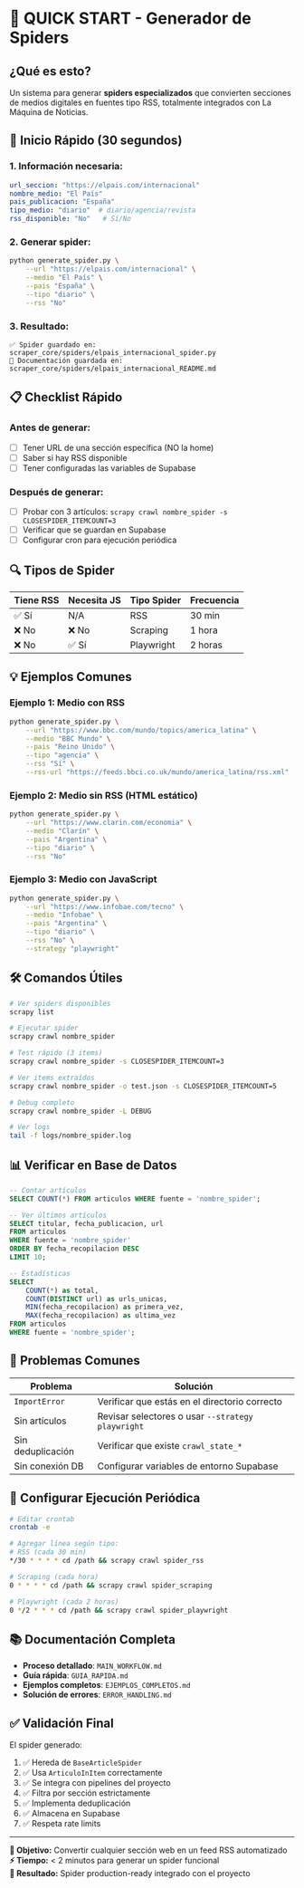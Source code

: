 # 🚀 QUICK START - Generador de Spiders

## ¿Qué es esto?
Un sistema para generar **spiders especializados** que convierten secciones de medios digitales en fuentes tipo RSS, totalmente integrados con La Máquina de Noticias.

## 🎯 Inicio Rápido (30 segundos)

### **1. Información necesaria:**
```yaml
url_seccion: "https://elpais.com/internacional"
nombre_medio: "El País"
pais_publicacion: "España"
tipo_medio: "diario"  # diario/agencia/revista
rss_disponible: "No"   # Sí/No
```

### **2. Generar spider:**
```bash
python generate_spider.py \
    --url "https://elpais.com/internacional" \
    --medio "El País" \
    --pais "España" \
    --tipo "diario" \
    --rss "No"
```

### **3. Resultado:**
```
✅ Spider guardado en: scraper_core/spiders/elpais_internacional_spider.py
📄 Documentación guardada en: scraper_core/spiders/elpais_internacional_README.md
```

## 📋 Checklist Rápido

### **Antes de generar:**
- [ ] Tener URL de una sección específica (NO la home)
- [ ] Saber si hay RSS disponible
- [ ] Tener configuradas las variables de Supabase

### **Después de generar:**
- [ ] Probar con 3 artículos: `scrapy crawl nombre_spider -s CLOSESPIDER_ITEMCOUNT=3`
- [ ] Verificar que se guardan en Supabase
- [ ] Configurar cron para ejecución periódica

## 🔍 Tipos de Spider

| Tiene RSS | Necesita JS | Tipo Spider | Frecuencia |
|-----------|-------------|-------------|------------|
| ✅ Sí | N/A | RSS | 30 min |
| ❌ No | ❌ No | Scraping | 1 hora |
| ❌ No | ✅ Sí | Playwright | 2 horas |

## 💡 Ejemplos Comunes

### **Ejemplo 1: Medio con RSS**
```bash
python generate_spider.py \
    --url "https://www.bbc.com/mundo/topics/america_latina" \
    --medio "BBC Mundo" \
    --pais "Reino Unido" \
    --tipo "agencia" \
    --rss "Sí" \
    --rss-url "https://feeds.bbci.co.uk/mundo/america_latina/rss.xml"
```

### **Ejemplo 2: Medio sin RSS (HTML estático)**
```bash
python generate_spider.py \
    --url "https://www.clarin.com/economia" \
    --medio "Clarín" \
    --pais "Argentina" \
    --tipo "diario" \
    --rss "No"
```

### **Ejemplo 3: Medio con JavaScript**
```bash
python generate_spider.py \
    --url "https://www.infobae.com/tecno" \
    --medio "Infobae" \
    --pais "Argentina" \
    --tipo "diario" \
    --rss "No" \
    --strategy "playwright"
```

## 🛠️ Comandos Útiles

```bash
# Ver spiders disponibles
scrapy list

# Ejecutar spider
scrapy crawl nombre_spider

# Test rápido (3 items)
scrapy crawl nombre_spider -s CLOSESPIDER_ITEMCOUNT=3

# Ver items extraídos
scrapy crawl nombre_spider -o test.json -s CLOSESPIDER_ITEMCOUNT=5

# Debug completo
scrapy crawl nombre_spider -L DEBUG

# Ver logs
tail -f logs/nombre_spider.log
```

## 📊 Verificar en Base de Datos

```sql
-- Contar artículos
SELECT COUNT(*) FROM articulos WHERE fuente = 'nombre_spider';

-- Ver últimos artículos
SELECT titular, fecha_publicacion, url 
FROM articulos 
WHERE fuente = 'nombre_spider'
ORDER BY fecha_recopilacion DESC
LIMIT 10;

-- Estadísticas
SELECT 
    COUNT(*) as total,
    COUNT(DISTINCT url) as urls_unicas,
    MIN(fecha_recopilacion) as primera_vez,
    MAX(fecha_recopilacion) as ultima_vez
FROM articulos
WHERE fuente = 'nombre_spider';
```

## 🚨 Problemas Comunes

| Problema | Solución |
|----------|----------|
| `ImportError` | Verificar que estás en el directorio correcto |
| Sin artículos | Revisar selectores o usar `--strategy playwright` |
| Sin deduplicación | Verificar que existe `crawl_state_*` |
| Sin conexión DB | Configurar variables de entorno Supabase |

## 📅 Configurar Ejecución Periódica

```bash
# Editar crontab
crontab -e

# Agregar línea según tipo:
# RSS (cada 30 min)
*/30 * * * * cd /path && scrapy crawl spider_rss

# Scraping (cada hora)
0 * * * * cd /path && scrapy crawl spider_scraping

# Playwright (cada 2 horas)
0 */2 * * * cd /path && scrapy crawl spider_playwright
```

## 📚 Documentación Completa

- **Proceso detallado**: `MAIN_WORKFLOW.md`
- **Guía rápida**: `GUIA_RAPIDA.md`
- **Ejemplos completos**: `EJEMPLOS_COMPLETOS.md`
- **Solución de errores**: `ERROR_HANDLING.md`

## ✅ Validación Final

El spider generado:
1. ✅ Hereda de `BaseArticleSpider`
2. ✅ Usa `ArticuloInItem` correctamente
3. ✅ Se integra con pipelines del proyecto
4. ✅ Filtra por sección estrictamente
5. ✅ Implementa deduplicación
6. ✅ Almacena en Supabase
7. ✅ Respeta rate limits

---

**🎯 Objetivo:** Convertir cualquier sección web en un feed RSS automatizado  
**⚡ Tiempo:** < 2 minutos para generar un spider funcional  
**🚀 Resultado:** Spider production-ready integrado con el proyecto
